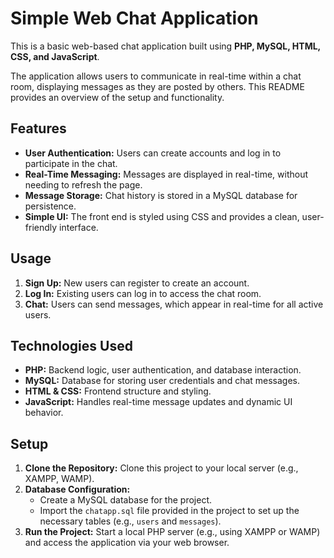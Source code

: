 # Simple Web Chat Application

This is a basic web-based chat application built using **PHP, MySQL, HTML, CSS, and JavaScript**.

The application allows users to communicate in real-time within a chat room, displaying messages as they are posted by others. This README provides an overview of the setup and functionality.

## Features

- **User Authentication:** Users can create accounts and log in to participate in the chat.
- **Real-Time Messaging:** Messages are displayed in real-time, without needing to refresh the page.
- **Message Storage:** Chat history is stored in a MySQL database for persistence.
- **Simple UI:** The front end is styled using CSS and provides a clean, user-friendly interface.

## Usage

1. **Sign Up:** New users can register to create an account.
2. **Log In:** Existing users can log in to access the chat room.
3. **Chat:** Users can send messages, which appear in real-time for all active users.

   
## Technologies Used
- **PHP:** Backend logic, user authentication, and database interaction.
- **MySQL:** Database for storing user credentials and chat messages.
- **HTML & CSS:** Frontend structure and styling.
- **JavaScript:** Handles real-time message updates and dynamic UI behavior.

## Setup

1. **Clone the Repository:** Clone this project to your local server (e.g., XAMPP, WAMP).
2. **Database Configuration:**
   - Create a MySQL database for the project.
   - Import the `chatapp.sql` file provided in the project to set up the necessary tables (e.g., `users` and `messages`).
3. **Run the Project:** Start a local PHP server (e.g., using XAMPP or WAMP) and access the application via your web browser.
